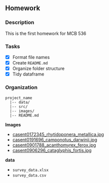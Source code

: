 ## Homework 

### Description
This is the first homework for MCB 536

### Tasks
- [x] Format file names
- [x] Create `README.md`
- [x] Organize folder structure
- [x] Tidy dataframe 

### Organization 

```
project_name
  |-- data/
  |-- src/
  |-- images/
  |-- README.md
```

 **Images**
 - [casent0172345_rhytidoponera_metallica.jpg](https://github.com/plsteinberg/tfcb-homework01/blob/main/images/casent0172345_rhytidoponera_metallica.jpg)
 - [casent0191696_camponotus_darwinii.jpg](https://github.com/plsteinberg/tfcb-homework01/blob/main/images/casent0191696_camponotus_darwinii.jpg)
 - [casent0901788_acanthomyrex_ferox.jpg](https://github.com/plsteinberg/tfcb-homework01/blob/main/images/casent0901788_acanthomyrex_ferox.jpg)
 - [casent0906296_cataglyphis_fortis.jpg](https://github.com/plsteinberg/tfcb-homework01/blob/main/images/casent0906296_cataglyphis_fortis.jpg)

 **data**
 - `survey_data.xlsx`
 - `survey_data.csv`
